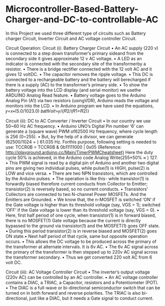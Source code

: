 # Microcontroller-Based-Battery-Charger-and-DC-to-controllable-AC
In this Project we used three different type of circuits such as Battery charger Circuit, Inverter Circuit and AC voltage controller Circuit.

Circuit Operation:
Circuit (i): Battery Charger Circuit
• An AC supply (220 v) is connected to a step down transformer’s primary sideand from the
secondary side it gives approximate 12 v AC voltage.
• A LED as an indicator is connected with the secondary site of the transformerby a resistor.
• There is a bridge rectifier connected with the 12 volt AC and it gives 12 voltDC.
• The capacitor removes the ripple voltage.
• This DC is connected to a rechargeable battery and the battery will berecharged if
there is a supply (AC) to the transformer’s primary side.
• To show the battery voltage into the LCD display (and serial monitor) we usethe
ARDUINO Analog Read feature.
• Battery voltage goes to the Arduino Analog Pin (A1) via two resistors (usingVDR),
Arduino reads the voltage and monitors into the LCD.
• In Arduino program we have used the equations,
𝑦=𝑥∗(5.0/1023.0) 𝑏𝑎𝑡𝑡𝑉𝑜𝑙𝑡=𝑦/{𝑅2/(𝑅1+𝑅2)}


Circuit (ii): DC to AC Converter / Inverter Circuit
• In our country we use 50~60 Hz AC frequency.
• Arduino UNO’s Digital Pin number ‘6’ can generate a (square wave) PWM of62500 Hz
frequency, where cycle length is 256 (0~255).
• But, by the help of a divisor, we can generate (62500/1024 = ) 61.035 Hz. Forthis purpose,
following setting is needed to use:
TCCR0B = TCCR0B & 0b11111000 | 0x05
{Reference: http://playground.arduino.cc/Main/TimerPWMCheatsheet}
Here the duty cycle 50% is achieved, in the Arduino code Analog Write(255*50% ≈ )
127.
• This PWM signal is read by a digital pin of Arduino and another two digital pins are giving
two individual pulses, while pulse(1) is HIGH, pulse(2) is LOW and vice versa.
• There are two NPN transistors, which are controlled by the Arduino pulses.
• The operation is like this- while transistor(1) is forwardly biased therefore current conducts
from Collector to Emitter; transistor(2) is reversely based, so no current conducts.
• Transistors’ Collectors are connected to two N-channel Power MOSFETs. And the Emitters
are Grounded.
• We know that, the n-MOSFET is switched ‘ON’ if the Gate voltage is higher than its
threshold voltage (say, VGS = 1); switched ‘OFF’ if the Gate voltage is lower than its threshold
voltage (say, VGS = 0).
• Here, first half period of one cycle, when transistor(1) is in forward biased, there is no
MOSFET(1) Gate voltage because the current is directly bypassed to the ground via transistor(1) and
the MOSFET(1) goes OFF state.
• During this period transistor(2) is in reverse biased and MOSFET(2) goes ON state.• Next half period of that cycle, same but opposite operation occurs.
• This allows the DC voltage to be produced across the primary of the transformer at alternate
intervals. It is 6v AC.
• The 6v AC signal across the primary of the transformer is then stepped up to 220v AC signal
across the transformer secondary.
• Thus we get converted 220 volt AC from 6 volt DC.


Circuit (iii): AC Voltage Controller Circuit
• The inverter’s output voltage (220v AC) can be controlled by an AC controller.
• An AC voltage controller contains a DIAC, a TRIAC, a Capacitor, resistors and a
Potentiometer (POT).
• The DIAC is a full-wave or bi-directional semiconductor switch that can be turned on in both
forward and reverse polarities. The TRIAC is also bi-directional, just like a DIAC, but it needs a
Gate signal to conduct current.
